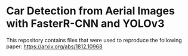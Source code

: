 # Car Detection from Aerial Images with FasterR-CNN and YOLOv3

This repository contains files that were used to reproduce the following paper: https://arxiv.org/abs/1812.10968
